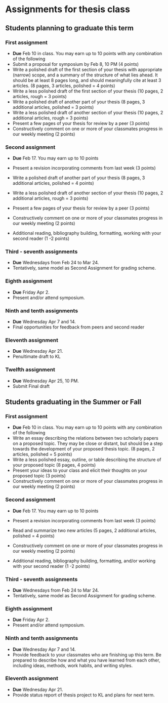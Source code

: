 # Assignments for thesis class

## Students planning to graduate this term 

### First assignment

- **Due** Feb 10 in class. You may earn up to 10 points with any combination of the following 
- Submit a proposal for symposium by Feb 8, 10 PM (4 points)
- Write a polished draft of the first section of your thesis with appropriate (narrow) scope, and a summary of the structure of what lies ahead. It should be at least 8 pages long, and should meaningfully cite at least 3 articles.  (8 pages, 3 articles, polished = 4 points)
- Write a less polished draft of the first section of your thesis (10 pages, 2 articles, rough = 3 points)
- Write a polished draft of another part of your thesis (8 pages, 3 additional articles, polished = 3 points)
- Write a less polished draft of another section of your thesis (10 pages, 2 additional articles, rough = 3 points)
- Present a few pages of your thesis for review by a peer (3 points)
- Constructively comment on one or more of your classmates progress in our weekly meeting (2 points)

### Second assignment

- **Due** Feb 17. You may earn up to 10 points

- Present a revision incorporating comments from last week (3 points)
- Write a polished draft of another part of your thesis (8 pages, 3 additional articles, polished = 4 points)
- Write a less polished draft of another section of your thesis (10 pages, 2 additional articles, rough = 3 points)
- Present a few pages of your thesis for review by a peer (3 points)
- Constructively comment on one or more of your classmates progress in our weekly meeting (2 points)
- Additional reading, bibliography building, formatting, working with your second reader (1 -2 points)

### Third - seventh assignments

- **Due** Wednesdays from Feb 24 to Mar 24.
- Tentatively, same model as Second Assignment for grading scheme.

### Eighth assignment

- **Due** Friday Apr 2.
- Present and/or attend symposium.


### Ninth and tenth assignments

- **Due** Wednesday Apr 7 and 14.
- Final opportunities for feedback from peers and second reader

### Eleventh assignment

- **Due** Wednesday Apr 21.
- Penultimate draft to KL

### Twelfth assignment

- **Due** Wednesday Apr 25, 10 PM.
- Submit Final draft

## Students graduating in the Summer or Fall

### First assignment

- **Due** Feb 10 in class. You may earn up to 10 points with any combination of the following 
- Write an essay describing the relations between two scholarly papers on a proposed topic. They may be close or distant, but should be a step towards the development of your proposed thesis topic. (8 pages, 2 articles, polished = 5 points)
- Write a less polished essay, outline, or table describing the structure of your proposed topic (8 pages, 4 points)
- Present your ideas to your class and elicit their thoughts on your proposed topic (3 points)
- Constructively comment on one or more of your classmates progress in our weekly meeting (2 points)

### Second assignment

- **Due** Feb 17. You may earn up to 10 points

- Present a revision incorporating comments from last week (3 points)
- Read and summarize two new articles (5 pages, 2 additional articles, polished = 4 points)
- Constructively comment on one or more of your classmates progress in our weekly meeting (2 points)
- Additional reading, bibliography building, formatting, and/or working with your second reader (1 -2 points)

### Third - seventh assignments

- **Due** Wednesdays from Feb 24 to Mar 24.
- Tentatively, same model as Second Assignment for grading scheme.

### Eighth assignment

- **Due** Friday Apr 2.
- Present and/or attend symposium.


### Ninth and tenth assignments

- **Due** Wednesday Apr 7 and 14.
- Provide feedback to your classmates who are finishing up this term. Be prepared to describe how and what you have learned from each other, including ideas, methods, work habits, and writing styles.

### Eleventh assignment

- **Due** Wednesday Apr 21.
- Provide status report of thesis project to KL and plans for next term.
